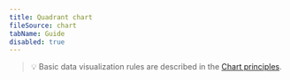 ```yaml
---
title: Quadrant chart
fileSource: chart
tabName: Guide
disabled: true
---
```


> 💡 Basic data visualization rules are described in the [Chart principles](/data-display/chart/).
